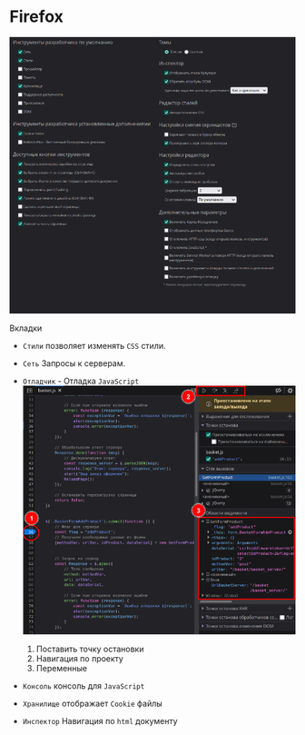 # Firefox

![Стандартыне настройки браузера](_attachments/3960b39759fbeb57b9972ee6b25bbbd6.png)

Вкладки

- `Стили` позволяет изменять `CSS` стили.
- `Сеть` Запросы к серверам.
- `Отладчик` - Отладка `JavaScript`
    ![](_attachments/4c8a3a4184e9b19c7969399637e17649.png)

    1.  Поставить точку остановки
    2.  Навигация по проекту
    3.  Переменные

- `Консоль` консоль для `JavaScript`
- `Хранилище` отображает `Cookie` файлы
- `Инспектор` Навигация по `html` документу
